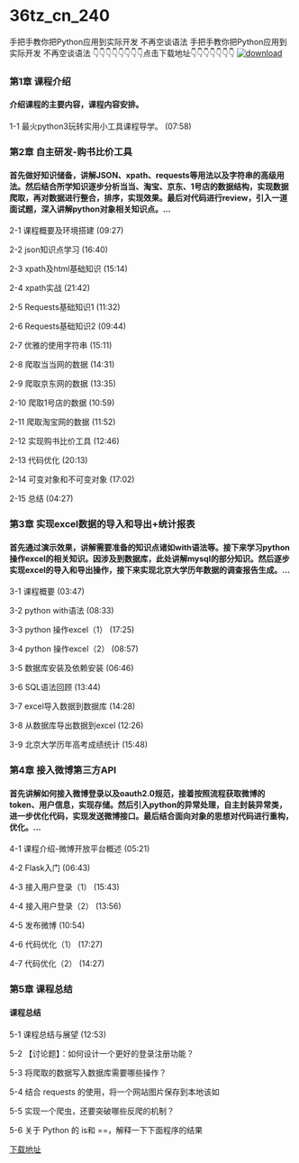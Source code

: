 # 36tz_cn_240
手把手教你把Python应用到实际开发 不再空谈语法
手把手教你把Python应用到实际开发 不再空谈语法
👇👇👇👇👇👇👇👇点击下载地址👇👇👇👇👇👇👇
[![download](https://51xueit.vip/muke_img/5fcdfd540944b37605400304.jpg "下载地址")](http://www.36tz.cn "下载地址")
### 第1章 课程介绍 

#### 介绍课程的主要内容，课程内容安排。
1-1 最火python3玩转实用小工具课程导学。 (07:58)


### 第2章 自主研发-购书比价工具 

#### 首先做好知识储备，讲解JSON、xpath、requests等用法以及字符串的高级用法。然后结合所学知识逐步分析当当、淘宝、京东、1号店的数据结构，实现数据爬取，再对数据进行整合，排序，实现效果。最后对代码进行review，引入一道面试题，深入讲解python对象相关知识点。...
2-1 课程概要及环境搭建 (09:27)

2-2 json知识点学习 (16:40)

2-3 xpath及html基础知识 (15:14)

2-4 xpath实战 (21:42)

2-5 Requests基础知识1 (11:32)

2-6 Requests基础知识2 (09:44)

2-7 优雅的使用字符串 (15:11)

2-8 爬取当当网的数据 (14:31)

2-9 爬取京东网的数据 (13:35)

2-10 爬取1号店的数据 (10:59)

2-11 爬取淘宝网的数据 (11:52)

2-12 实现购书比价工具 (12:46)

2-13 代码优化 (20:13)

2-14 可变对象和不可变对象 (17:02)

2-15 总结 (04:27)


### 第3章 实现excel数据的导入和导出+统计报表

#### 首先通过演示效果，讲解需要准备的知识点诸如with语法等。接下来学习python操作excel的相关知识。因涉及到数据库，此处讲解mysql的部分知识。然后逐步实现excel的导入和导出操作，接下来实现北京大学历年数据的调查报告生成。...
3-1 课程概要 (03:47)

3-2 python with语法 (08:33)

3-3 python 操作excel（1） (17:25)

3-4 python 操作excel（2） (08:57)

3-5 数据库安装及依赖安装 (06:46)

3-6 SQL语法回顾 (13:44)

3-7 excel导入数据到数据库 (14:28)

3-8 从数据库导出数据到excel (12:26)

3-9 北京大学历年高考成绩统计 (15:48)


### 第4章 接入微博第三方API

#### 首先讲解如何接入微博登录以及oauth2.0规范，接着按照流程获取微博的token、用户信息，实现存储。然后引入python的异常处理，自主封装异常类，进一步优化代码，实现发送微博接口。最后结合面向对象的思想对代码进行重构，优化。...
4-1 课程介绍-微博开放平台概述 (05:21)

4-2 Flask入门 (06:43)

4-3 接入用户登录（1） (15:43)

4-4 接入用户登录（2） (13:56)

4-5 发布微博 (10:54)

4-6 代码优化（1） (17:27)

4-7 代码优化（2） (14:27)


### 第5章 课程总结

#### 课程总结
5-1 课程总结与展望 (12:53)

5-2 【讨论题】：如何设计一个更好的登录注册功能？

5-3 将爬取的数据写入数据库需要哪些操作？

5-4 结合 requests 的使用，将一个网站图片保存到本地该如

5-5 实现一个爬虫，还要突破哪些反爬的机制？

5-6 关于 Python 的 is和 ==，解释一下下面程序的结果


[下载地址](http://www.36tz.cn "下载地址")
